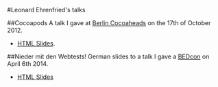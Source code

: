 #Leonard Ehrenfried's talks

##Cocoapods
A talk I gave at [Berlin Cocoaheads](http://cocoaheads-berlin.github.com/) on the 17th of October 2012.

- [HTML Slides](http://lenni.info/talks/cocoapods/).

##Nieder mit den Webtests!
German slides to a talk I gave a [BEDcon](http://bed-con.org/2014/) on April 6th 2014.

- [HTML Slides](http://leonard.io/talks/nieder-mit-den-webtests/)
